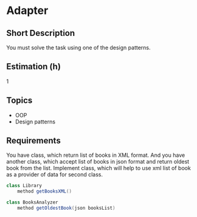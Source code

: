 # Adapter

## Short Description

You must solve the task using one of the design patterns.

## Estimation (h)

1

## Topics

* OOP
* Design patterns

## Requirements

You have class, which return list of books in XML format. And you have
another class, which accept list of books in json format and return
oldest book from the list. Implement class, which will help to use xml
list of book as a provider of data for second class.

```java
class Library
    method getBooksXML()

class BooksAnalyzer
    method getOldestBook(json booksList)
```
